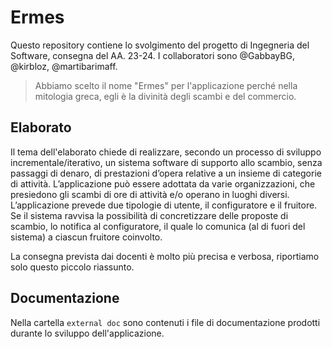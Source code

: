# Ermes
Questo repository contiene lo svolgimento del progetto di Ingegneria del Software, consegna del AA. 23-24.
I collaboratori sono @GabbayBG, @kirbloz, @martibarimaff.

> Abbiamo scelto il nome "Ermes" per l'applicazione perché nella mitologia greca, egli è la divinità degli scambi e del commercio.

## Elaborato
Il tema dell'elaborato chiede di realizzare, secondo un processo di sviluppo incrementale/iterativo, un sistema
software di supporto allo scambio, senza passaggi di denaro, di prestazioni d’opera
relative a un insieme di categorie di attività. 
L’applicazione può essere adottata da varie organizzazioni, che presiedono gli scambi di ore di attività
e/o operano in luoghi diversi.
L’applicazione prevede due tipologie di utente, il configuratore e il fruitore. 
Se il sistema ravvisa la possibilità di concretizzare delle proposte di scambio, lo notifica
al configuratore, il quale lo comunica (al di fuori del sistema) a ciascun fruitore coinvolto.

La consegna prevista dai docenti è molto più precisa e verbosa, riportiamo solo questo piccolo riassunto.

## Documentazione
Nella cartella `external doc` sono contenuti i file di documentazione prodotti durante lo sviluppo dell'applicazione.
